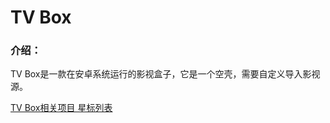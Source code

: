 # TV Box

### 介绍：

TV Box是一款在安卓系统运行的影视盒子，它是一个空壳，需要自定义导入影视源。

[TV Box相关项目 星标列表](https://github.com/stars/aa1555/lists/tvbox-%E5%90%AB%E6%95%B0%E6%8D%AE%E6%BA%90)


